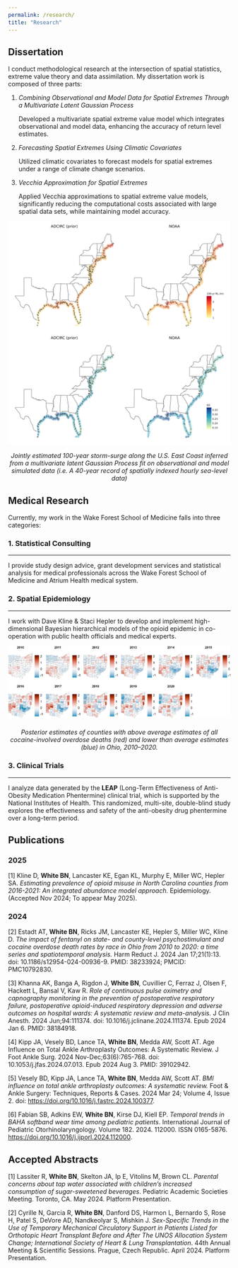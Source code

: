 ```yaml
---
permalink: /research/
title: "Research"
---
```


## Dissertation ##

I conduct methodological research at the intersection of spatial statistics, extreme value theory and data assimilation. My dissertation work is composed of three parts:

1. *Combining Observational and Model Data for Spatial Extremes Through a Multivariate Latent Gaussian Process*

   Developed a multivariate spatial extreme value model which integrates observational and model data, enhancing the accuracy of return level estimates.
   
2. *Forecasting Spatial Extremes Using Climatic Covariates* 

   Utilized climatic covariates to forecast models for spatial extremes under a range of climate change scenarios.
   
3. *Vecchia Approximation for Spatial Extremes*

   Applied Vecchia approximations to spatial extreme value models, significantly reducing the computational costs associated with large spatial data sets, while maintaining model accuracy.
   
<div style="text-align: center;">
  <img src="/images/research/combined_100yrRL.png" alt="test">
  <p><em> Jointly estimated 100-year storm-surge along the U.S. East Coast inferred from a multivariate latent Gaussian Process fit on observational and model simulated data (i.e. A 40-year record of spatially indexed hourly sea-level data) </em></p>
</div>

## Medical Research ##

Currently, my work in the Wake Forest School of Medicine falls into three categories:

### 1. Statistical Consulting ###

---

I provide study design advice, grant development services and statistical analysis for medical professionals across the Wake Forest School of Medicine and Atrium Health medical system.

### 2. Spatial Epidemiology ###

---

I work with Dave Kline & Staci Hepler to develop and implement high-dimensional Bayesian hierarchical models of the opioid epidemic in co-operation with public health officials and medical experts.

<div style="text-align: center;">
  <img src="/images/research/shared_comp_c.jpg" alt="test">
  <p style="margin-top: 20px;"><em> Posterior estimates of counties with above average estimates of all cocaine-involved overdose deaths (red) and lower than average estimates (blue) in Ohio, 2010–2020. </em></p>
</div>

### 3. Clinical Trials ###

---

I analyze data generated by the **LEAP** (Long-Term Effectiveness of Anti-Obesity Medication Phentermine) clinical trial, which is supported by the National Institutes of Health. This randomized, multi-site, double-blind study explores the effectiveness and safety of the anti-obesity drug phentermine over a long-term period.

## Publications ##

### 2025 ###

[1] Kline D, **White BN**, Lancaster KE, Egan KL, Murphy E, Miller WC, Hepler SA. *Estimating prevalence of opioid misuse in North Carolina counties from 2016-2021: An integrated abundance model approach.* Epidemiology. (Accepted Nov 2024; To appear May 2025).

### 2024 ###

[2] Estadt AT, **White BN**, Ricks JM, Lancaster KE, Hepler S, Miller WC, Kline D. *The impact of fentanyl on state- and county-level psychostimulant and cocaine overdose death rates by race in Ohio from 2010 to 2020: a time series and spatiotemporal analysis.* Harm Reduct J. 2024 Jan 17;21(1):13. doi: 10.1186/s12954-024-00936-9. PMID: 38233924; PMCID: PMC10792830.

[3] Khanna AK, Banga A, Rigdon J, **White BN**, Cuvillier C, Ferraz J, Olsen F, Hackett L, Bansal V, Kaw R. *Role of continuous pulse oximetry and capnography monitoring in the prevention of postoperative respiratory failure, postoperative opioid-induced respiratory depression and adverse outcomes on hospital wards: A systematic review and meta-analysis.* J Clin Anesth. 2024 Jun;94:111374. doi: 10.1016/j.jclinane.2024.111374. Epub 2024 Jan 6. PMID: 38184918.

[4] Kipp JA, Vesely BD, Lance TA, **White BN**, Medda AW, Scott AT. Age Influence on Total Ankle Arthroplasty Outcomes: A Systematic Review. J Foot Ankle Surg. 2024 Nov-Dec;63(6):765-768. doi: 10.1053/j.jfas.2024.07.013. Epub 2024 Aug 3. PMID: 39102942.

[5] Vesely BD, Kipp JA, Lance TA, **White BN**, Medda AW, Scott AT. *BMI influence on total ankle arthroplasty outcomes: A systematic review.* Foot & Ankle Surgery: Techniques, Reports & Cases. 2024 Mar 24; Volume 4, Issue 2. doi: https://doi.org/10.1016/j.fastrc.2024.100377.

[6] Fabian SB, Adkins EW, **White BN**, Kirse DJ, Kiell EP. *Temporal trends in BAHA softband wear time among pediatric patients*. International Journal of Pediatric Otorhinolaryngology. Volume 182. 2024. 112000. ISSN 0165-5876. https://doi.org/10.1016/j.ijporl.2024.112000.

## Accepted Abstracts ##

[1] Lassiter R, **White BN**, Skelton JA, Ip E, Vitolins M, Brown CL. *Parental concerns about tap water associated with children’s increased consumption of sugar-sweetened beverages*. Pediatric Academic Societies Meeting. Toronto, CA. May 2024. Platform Presentation.

[2] Cyrille N, Garcia R, **White BN**, Danford DS, Harmon L, Bernardo S, Rose H, Patel S, DeVore AD, Nandkeolyar S, Mishkin J. *Sex-Specific Trends in the Use of Temporary Mechanical Circulatory Support in Patients Listed for Orthotopic Heart Transplant Before and After The UNOS Allocation System Change; International Society of Heart & Lung Transplantation*. 44th Annual Meeting & Scientific Sessions. Prague, Czech Republic. April 2024. Platform Presentation.
